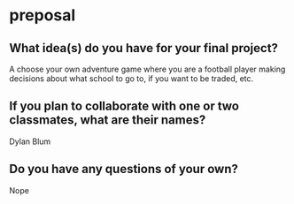 # preposal

## What idea(s) do you have for your final project?

A choose your own adventure game where you are a football player making decisions about what school to go to, if you want to be traded, etc.

## If you plan to collaborate with one or two classmates, what are their names?

Dylan Blum

## Do you have any questions of your own?

Nope
